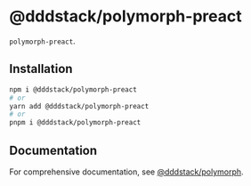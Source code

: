 # @dddstack/polymorph-preact

`polymorph-preact`.

## Installation

```bash
npm i @dddstack/polymorph-preact
# or
yarn add @dddstack/polymorph-preact
# or
pnpm i @dddstack/polymorph-preact
```

## Documentation

For comprehensive documentation, see [@dddstack/polymorph](https://github.com/dddstack/polymorph).
